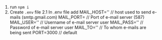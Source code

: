 1. run `npm i`
2. Create `.env` file
   2.1 In .env file add
   MAIL_HOST='' // host used to send e-mails (smtp.gmail.com)
   MAIL_PORT= // Port of e-mail server (587)
   MAIL_USER='' // Username of e-mail server user
   MAIL_PASS='' // Password of e-mail server user
   MAIL_TO='' // To whom e-mails are being sent
   PORT=3000 // default
